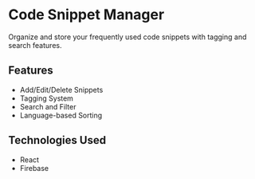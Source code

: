 # Code Snippet Manager

Organize and store your frequently used code snippets with tagging and search features.

## Features
- Add/Edit/Delete Snippets
- Tagging System
- Search and Filter
- Language-based Sorting

## Technologies Used
- React
- Firebase
